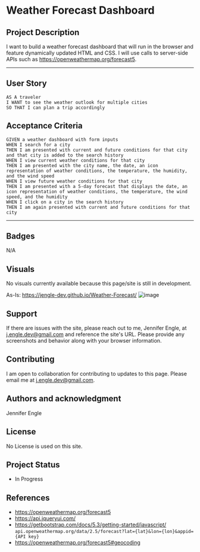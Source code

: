 # Weather Forecast Dashboard

## Project Description

I want to build a weather forecast dashboard that will run in the browser and feature dynamically updated HTML and CSS. I will use calls to server-side APIs such as https://openweathermap.org/forecast5.  

----
## User Story

```
AS A traveler
I WANT to see the weather outlook for multiple cities
SO THAT I can plan a trip accordingly
```

## Acceptance Criteria

```
GIVEN a weather dashboard with form inputs
WHEN I search for a city
THEN I am presented with current and future conditions for that city and that city is added to the search history
WHEN I view current weather conditions for that city
THEN I am presented with the city name, the date, an icon representation of weather conditions, the temperature, the humidity, and the wind speed
WHEN I view future weather conditions for that city
THEN I am presented with a 5-day forecast that displays the date, an icon representation of weather conditions, the temperature, the wind speed, and the humidity
WHEN I click on a city in the search history
THEN I am again presented with current and future conditions for that city
```
----
## Badges
N/A

## Visuals

No visuals currently available because this page/site is still in development. 

As-Is:
https://jengle-dev.github.io/Weather-Forecast/
![image](https://user-images.githubusercontent.com/117794203/214689889-6c499393-8372-4c15-ac3f-b1ab4cfe8f20.png)

## Support
If there are issues with the site, please reach out to me, Jennifer Engle, at j.engle.dev@gmail.com and reference the site's URL. Please provide any screenshots and behavior along with your browser information.


## Contributing
I am open to collaboration for contributing to updates to this page. Please email me at j.engle.dev@gmail.com.

## Authors and acknowledgment
Jennifer Engle

## License
No License is used on this site.

## Project Status
- In Progress

## References
* https://openweathermap.org/forecast5
* https://api.jqueryui.com/
* https://getbootstrap.com/docs/5.3/getting-started/javascript/
`api.openweathermap.org/data/2.5/forecast?lat={lat}&lon={lon}&appid={API key}`
* https://openweathermap.org/forecast5#geocoding 

